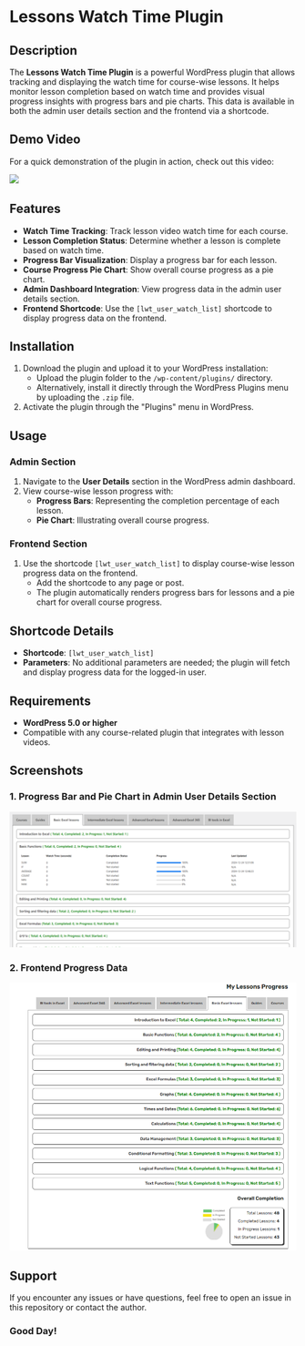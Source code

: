 # Lessons Watch Time Plugin

## Description

The **Lessons Watch Time Plugin** is a powerful WordPress plugin that allows tracking and displaying the watch time for course-wise lessons. It helps monitor lesson completion based on watch time and provides visual progress insights with progress bars and pie charts. This data is available in both the admin user details section and the frontend via a shortcode.

## Demo Video

For a quick demonstration of the plugin in action, check out this video:

[<img src="https://img.youtube.com/vi/pc-agyJc4RM/0.jpg">](https://www.youtube.com/watch?v=pc-agyJc4RM)

## Features

- **Watch Time Tracking**: Track lesson video watch time for each course.
- **Lesson Completion Status**: Determine whether a lesson is complete based on watch time.
- **Progress Bar Visualization**: Display a progress bar for each lesson.
- **Course Progress Pie Chart**: Show overall course progress as a pie chart.
- **Admin Dashboard Integration**: View progress data in the admin user details section.
- **Frontend Shortcode**: Use the `[lwt_user_watch_list]` shortcode to display progress data on the frontend.

## Installation

1. Download the plugin and upload it to your WordPress installation:
   - Upload the plugin folder to the `/wp-content/plugins/` directory.
   - Alternatively, install it directly through the WordPress Plugins menu by uploading the `.zip` file.
2. Activate the plugin through the "Plugins" menu in WordPress.

## Usage

### Admin Section

1. Navigate to the **User Details** section in the WordPress admin dashboard.
2. View course-wise lesson progress with:
   - **Progress Bars**: Representing the completion percentage of each lesson.
   - **Pie Chart**: Illustrating overall course progress.

### Frontend Section

1. Use the shortcode `[lwt_user_watch_list]` to display course-wise lesson progress data on the frontend.
   - Add the shortcode to any page or post.
   - The plugin automatically renders progress bars for lessons and a pie chart for overall course progress.

## Shortcode Details

- **Shortcode**: `[lwt_user_watch_list]`
- **Parameters**: No additional parameters are needed; the plugin will fetch and display progress data for the logged-in user.

## Requirements

- **WordPress 5.0 or higher**
- Compatible with any course-related plugin that integrates with lesson videos.

## Screenshots

### 1. Progress Bar and Pie Chart in Admin User Details Section

![Admin User Details Section Screenshot](https://raw.githubusercontent.com/sanjoydas123/wordpress-lessons-watch-time/main/admin-progress-screenshot.png)

### 2. Frontend Progress Data

![Frontend Progress Data Screenshot](https://raw.githubusercontent.com/sanjoydas123/wordpress-lessons-watch-time/main/frontend-progress-screenshot.png)

## Support

If you encounter any issues or have questions, feel free to open an issue in this repository or contact the author.

### Good Day!
